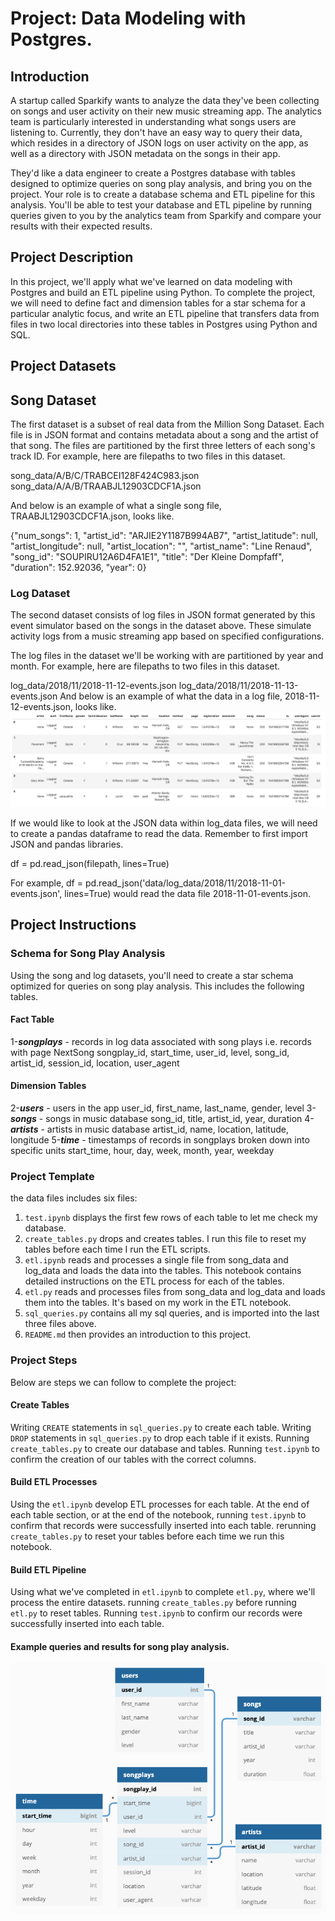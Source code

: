 # Project: Data Modeling with Postgres.

## Introduction
A startup called Sparkify wants to analyze the data they've been collecting on songs and user activity on their new music streaming app. The analytics team is particularly interested in understanding what songs users are listening to. Currently, they don't have an easy way to query their data, which resides in a directory of JSON logs on user activity on the app, as well as a directory with JSON metadata on the songs in their app.

They'd like a data engineer to create a Postgres database with tables designed to optimize queries on song play analysis, and bring you on the project. Your role is to create a database schema and ETL pipeline for this analysis. You'll be able to test your database and ETL pipeline by running queries given to you by the analytics team from Sparkify and compare your results with their expected results.

## Project Description
In this project, we'll apply what we've learned on data modeling with Postgres and build an ETL pipeline using Python. To complete the project, we will need to define fact and dimension tables for a star schema for a particular analytic focus, and write an ETL pipeline that transfers data from files in two local directories into these tables in Postgres using Python and SQL.

## Project Datasets

## Song Dataset
The first dataset is a subset of real data from the Million Song Dataset. Each file is in JSON format and contains metadata about a song and the artist of that song. The files are partitioned by the first three letters of each song's track ID. For example, here are filepaths to two files in this dataset.

song_data/A/B/C/TRABCEI128F424C983.json
song_data/A/A/B/TRAABJL12903CDCF1A.json

And below is an example of what a single song file, TRAABJL12903CDCF1A.json, looks like.

{"num_songs": 1, "artist_id": "ARJIE2Y1187B994AB7", "artist_latitude": null, "artist_longitude": null, "artist_location": "", "artist_name": "Line Renaud", "song_id": "SOUPIRU12A6D4FA1E1", "title": "Der Kleine Dompfaff", "duration": 152.92036, "year": 0}


### Log Dataset
The second dataset consists of log files in JSON format generated by this event simulator based on the songs in the dataset above. These simulate activity logs from a music streaming app based on specified configurations.

The log files in the dataset we'll be working with are partitioned by year and month. For example, here are filepaths to two files in this dataset.

log_data/2018/11/2018-11-12-events.json
log_data/2018/11/2018-11-13-events.json
And below is an example of what the data in a log file, 2018-11-12-events.json, looks like.
![](Resources/log-data.png)

If we would like to look at the JSON data within log_data files, we will need to create a pandas dataframe to read the data. Remember to first import JSON and pandas libraries.

df = pd.read_json(filepath, lines=True)

For example, df = pd.read_json('data/log_data/2018/11/2018-11-01-events.json', lines=True) would read the data file 2018-11-01-events.json.

## Project Instructions

### Schema for Song Play Analysis
Using the song and log datasets, you'll need to create a star schema optimized for queries on song play analysis. This includes the following tables.

#### Fact Table
1-***songplays*** - records in log data associated with song plays i.e. records with page NextSong
songplay_id, start_time, user_id, level, song_id, artist_id, session_id, location, user_agent

#### Dimension Tables
2-***users*** - users in the app
    user_id, first_name, last_name, gender, level
3-***songs*** - songs in music database
    song_id, title, artist_id, year, duration
4-***artists*** - artists in music database
    artist_id, name, location, latitude, longitude
5-***time*** - timestamps of records in songplays broken down into specific units
    start_time, hour, day, week, month, year, weekday
    
### Project Template

the data files includes six files:
1. `test.ipynb` displays the first few rows of each table to let me check my database.
2. `create_tables.py` drops and creates tables. I run this file to reset my tables before each time I run the ETL scripts.
3. `etl.ipynb` reads and processes a single file from song_data and log_data and loads the data into the tables. This notebook contains detailed instructions on the ETL process for each of the tables.
4. `etl.py` reads and processes files from song_data and log_data and loads them into the tables. It's based on my work in the ETL notebook.
4. `sql_queries.py` contains all my sql queries, and is imported into the last three files above.
5. `README.md` then provides an introduction to this project.


### Project Steps
Below are steps we can follow to complete the project:

#### Create Tables

Writing `CREATE` statements in `sql_queries.py` to create each table.
Writing `DROP` statements in `sql_queries.py` to drop each table if it exists.
Running `create_tables.py` to create our database and tables.
Running `test.ipynb` to confirm the creation of our tables with the correct columns. 


#### Build ETL Processes
Using the `etl.ipynb` develop ETL processes for each table. At the end of each table section, or at the end of the notebook, running `test.ipynb` to confirm that records were successfully inserted into each table. rerunning `create_tables.py` to reset your tables before each time we run this notebook.

#### Build ETL Pipeline
Using what we've completed in `etl.ipynb` to complete `etl.py`, where we'll process the entire datasets. running `create_tables.py` before running `etl.py` to reset tables. Running `test.ipynb` to confirm our records were successfully inserted into each table.


#### Example queries and results for song play analysis.
![](Resources/queries-example.png)
